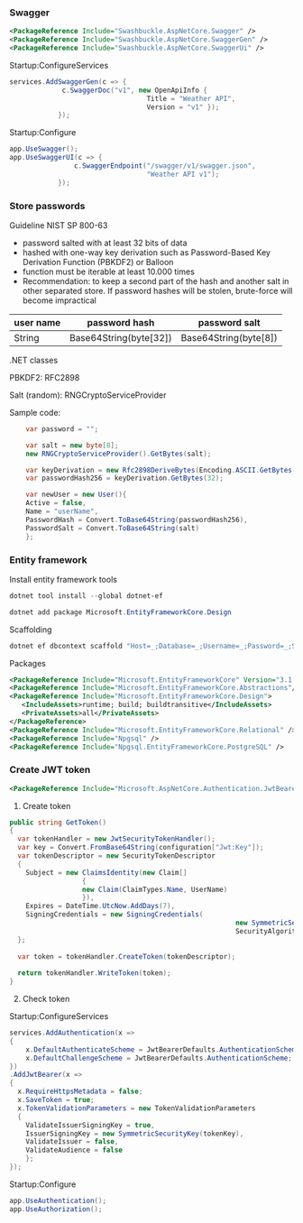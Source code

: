 ### Swagger

```xml
<PackageReference Include="Swashbuckle.AspNetCore.Swagger" />
<PackageReference Include="Swashbuckle.AspNetCore.SwaggerGen" />
<PackageReference Include="Swashbuckle.AspNetCore.SwaggerUi" />

```



Startup:ConfigureServices

```csharp
services.AddSwaggerGen(c => {
             c.SwaggerDoc("v1", new OpenApiInfo { 
                                  Title = "Weather API", 
                                  Version = "v1" });
            });
```



Startup:Configure

```csharp
app.UseSwagger();
app.UseSwaggerUI(c => {
                c.SwaggerEndpoint("/swagger/v1/swagger.json", 
                                  "Weather API v1");
            });
```



### Store passwords

Guideline NIST SP 800-63

- password salted with at least 32 bits of data
- hashed with one-way key derivation such as Password-Based Key Derivation Function (PBKDF2) or Balloon
- function must be iterable at least 10.000 times
- Recommendation: to keep a second part of the hash and another salt in other separated store. If password hashes will be stolen, brute-force will become impractical

| user name | password hash          | password salt         |
| --------- | ---------------------- | --------------------- |
| String    | Base64String(byte[32]) | Base64String(byte[8]) |



.NET classes

PBKDF2: RFC2898

Salt (random): RNGCryptoServiceProvider

Sample code:
```csharp
    var password = "";

    var salt = new byte[8];
    new RNGCryptoServiceProvider().GetBytes(salt);

    var keyDerivation = new Rfc2898DeriveBytes(Encoding.ASCII.GetBytes(password), salt, 10000);
    var passwordHash256 = keyDerivation.GetBytes(32);

    var newUser = new User(){
	Active = false,
	Name = "userName",
	PasswordHash = Convert.ToBase64String(passwordHash256),
	PasswordSalt = Convert.ToBase64String(salt)
    };
```

### Entity framework



Install entity framework tools

```powershell
dotnet tool install --global dotnet-ef
```

```powershell
dotnet add package Microsoft.EntityFrameworkCore.Design
```



Scaffolding

```powershell
dotnet ef dbcontext scaffold "Host=_;Database=_;Username=_;Password=_;SSL Mode=Require;Trust Server Certificate=true" Npgsql.EntityFrameworkCore.PostgreSQL --context GoTryItContext --output-dir Repositories --context-dir Repositories --force
```



Packages

```xml
<PackageReference Include="Microsoft.EntityFrameworkCore" Version="3.1.3" />
<PackageReference Include="Microsoft.EntityFrameworkCore.Abstractions"/>
<PackageReference Include="Microsoft.EntityFrameworkCore.Design">
   <IncludeAssets>runtime; build; buildtransitive</IncludeAssets>
   <PrivateAssets>all</PrivateAssets>
</PackageReference>
<PackageReference Include="Microsoft.EntityFrameworkCore.Relational" />
<PackageReference Include="Npgsql" />
<PackageReference Include="Npgsql.EntityFrameworkCore.PostgreSQL" />
```



### Create JWT token



```xml
<PackageReference Include="Microsoft.AspNetCore.Authentication.JwtBearer" />
```



1. Create token

```csharp
public string GetToken()
{
  var tokenHandler = new JwtSecurityTokenHandler();
  var key = Convert.FromBase64String(configuration["Jwt:Key"]);
  var tokenDescriptor = new SecurityTokenDescriptor
  {
  	Subject = new ClaimsIdentity(new Claim[] 
                  {
                  new Claim(ClaimTypes.Name, UserName)
                  }),
  	Expires = DateTime.UtcNow.AddDays(7),
  	SigningCredentials = new SigningCredentials(
  														new SymmetricSecurityKey(key), 
  														SecurityAlgorithms.HmacSha256Signature)
  };
  
  var token = tokenHandler.CreateToken(tokenDescriptor);
  
  return tokenHandler.WriteToken(token);
}
```



2. Check token

Startup:ConfigureServices

```csharp
services.AddAuthentication(x =>
{
	x.DefaultAuthenticateScheme = JwtBearerDefaults.AuthenticationScheme;
	x.DefaultChallengeScheme = JwtBearerDefaults.AuthenticationScheme;
})
.AddJwtBearer(x =>
{
  x.RequireHttpsMetadata = false;
  x.SaveToken = true;
  x.TokenValidationParameters = new TokenValidationParameters
  {
    ValidateIssuerSigningKey = true,
    IssuerSigningKey = new SymmetricSecurityKey(tokenKey),
    ValidateIssuer = false,
    ValidateAudience = false
	};
});
```



Startup:Configure

```csharp
app.UseAuthentication();
app.UseAuthorization();
```


